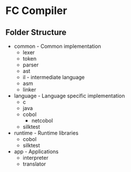 # FC Compiler
 
## Folder Structure
- common - Common implementation
  - lexer
  - token
  - parser
  - ast
  - il - intermediate language
  - asm
  - linker
- language - Language specific implementation
  - c
  - java
  - cobol
    - netcobol
  - silktest
- runtime - Runtime libraries
  - cobol
  - silktest
- app - Applications
  - interpreter
  - translator

